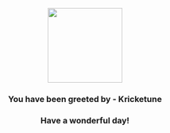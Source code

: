 <p align="center">
    <img src="https://raw.githubusercontent.com/PokeAPI/sprites/master/sprites/pokemon/402.png" width="150" height="150">
</p>
<h3 align="center">You have been greeted by - <b>Kricketune</b></h3>
<h3 align="center">Have a wonderful day!</h3>
